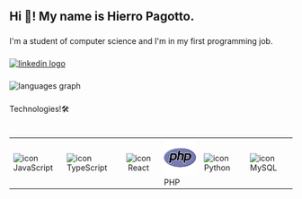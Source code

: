 <h2 align="left">Hi 👋! My name is Hierro Pagotto.</h2>

###

<p align="left">I'm a student of computer science and I'm in my first programming job.</p>

###

<div align="left">
  <a href="https://www.linkedin.com/in/hierro-reino-pagotto-92ab482bb/" target="_blank">
    <img src="https://img.shields.io/static/v1?message=LinkedIn&logo=linkedin&label=&color=0077B5&logoColor=white&labelColor=&style=for-the-badge" height="35" alt="linkedin logo"  />
  </a>
  
###
  <div align="left">
  <img src="https://github-readme-stats.vercel.app/api/top-langs?username=HierroPagotto&locale=en&hide_title=false&layout=compact&card_width=320&langs_count=5&theme=dracula&hide_border=false&order=2" height="150" alt="languages graph"  />
</div>

###

<p align="left">Technologies!🛠</p>

###
<div style="display: flex; align-items: flex-start; align: center">
<table align="left">
<tr>
<td align="left" width="96">
        <img src="https://techstack-generator.vercel.app/js-icon.svg" alt="icon" width="65" height="65" />
     <br>JavaScript
    </td>
    <td align="left" width="96">
        <img src="https://techstack-generator.vercel.app/ts-icon.svg" alt="icon" width="65" height="65" />
     <br>TypeScript
    </td>
    <td align="center" width="96">
        <img src="https://techstack-generator.vercel.app/react-icon.svg" alt="icon" width="65" height="65" />
      <br>React
    </td>
   <td align="left" width="96">
        <img src="https://raw.githubusercontent.com/devicons/devicon/master/icons/php/php-original.svg" alt="icon" width="65" height="65" />
     <br>PHP
    </td>
       <td align="left" width="96">
        <img src="https://techstack-generator.vercel.app/python-icon.svg" alt="icon" width="65" height="65" />
     <br>Python
    </td>
    <td align="left" width="96">
        <img src="https://techstack-generator.vercel.app/mysql-icon.svg" alt="icon" width="65" height="65" />
     <br>MySQL
    </td>    
</tr>
</table>
</div>

###
